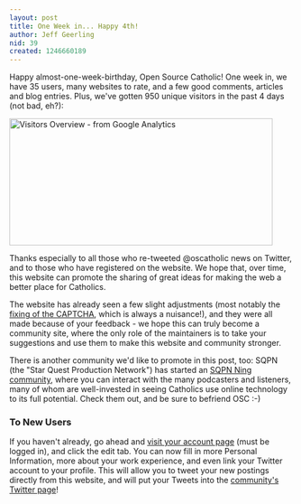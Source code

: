 ```yaml
---
layout: post
title: One Week in... Happy 4th!
author: Jeff Geerling
nid: 39
created: 1246660189
---
```

<p>Happy almost-one-week-birthday, Open Source Catholic! One week in, we have 35 users, many websites to rate, and a few good comments, articles and blog entries. Plus, we've gotten 950 unique visitors in the past 4 days (not bad, eh?):</p>
<p class="rtecenter"><img alt="Visitors Overview - from Google Analytics" width="467" height="225" src="/sites/opensourcecatholic.com/files/user-uploads/oscatholic/visitors-overview-google-analytics.jpg" /></p>
<p>Thanks especially to all those who re-tweeted @oscatholic news on Twitter, and to those who have registered on the website. We hope that, over time, this website can promote the sharing of great ideas for making the web a better place for Catholics.</p>
<p>The website has already seen a few slight adjustments (most notably the <a href="/forum/topics/31#comment-78">fixing of the CAPTCHA</a>, which is always a nuisance!), and they were all made because of your feedback - we hope this can truly become a community site, where the only role of the maintainers is to take your suggestions and use them to make this website and community stronger.</p>
<p>There is another community we'd like to promote in this post, too: SQPN (the &quot;Star Quest Production Network&quot;) has started an <a href="http://sqpnconnect.ning.com/group/catholicfoodie">SQPN Ning community</a>, where you can interact with the many podcasters and listeners, many of whom are well-invested in seeing Catholics use online technology to its full potential. Check them out, and be sure to befriend OSC :-)</p>
<h3>To New Users</h3>
<p>If you haven't already, go ahead and <a href="/user">visit your account page</a> (must be logged in), and click the edit tab. You can now fill in more Personal Information, more about your work experience, and even link your Twitter account to your profile. This will allow you to tweet your new postings directly from this website, and will put your Tweets into the <a href="/all-user-tweets">community's Twitter page</a>!</p>
